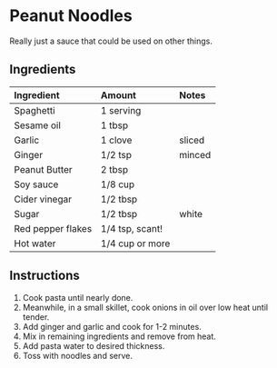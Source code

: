 Peanut Noodles
==============

Really just a sauce that could be used on other things.

Ingredients
-----------

| Ingredient        | Amount          | Notes  |
|:------------------|:----------------|:-------|
| Spaghetti         | 1 serving       |        |
| Sesame oil        | 1 tbsp          |        |
| Garlic            | 1 clove         | sliced |
| Ginger            | 1/2 tsp         | minced |
| Peanut Butter     | 2 tbsp          |        |
| Soy sauce         | 1/8 cup         |        |
| Cider vinegar     | 1/2 tbsp        |        |
| Sugar             | 1/2 tbsp        | white  |
| Red pepper flakes | 1/4 tsp, scant! |        |
| Hot water         | 1/4 cup or more |        |


Instructions
------------

1. Cook pasta until nearly done.
2. Meanwhile, in a small skillet, cook onions in oil over low heat until tender.
3. Add ginger and garlic and cook for 1-2 minutes.
4. Mix in remaining ingredients and remove from heat.
5. Add pasta water to desired thickness.
6. Toss with noodles and serve.

